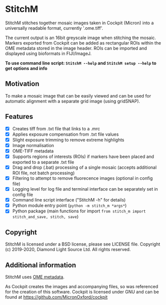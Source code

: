 # StitchM
StitchM stitches together mosaic images taken in Cockpit (Micron)
into a universally readable format, currently '.ome.tiff'.

The current output is an 16bit greyscale image when stitching the mosaic.
Markers exported from Cockpit can be added as rectangular ROIs within the OME
metadata stored in the image header. ROIs can be imported and displayed using
bioformats in FIJI/ImageJ.

**To use command line script: `StitchM --help` and `StitchM setup --help` to get options and info**

## Motivation
To make a mosaic image that can be easily viewed and can be used for automatic 
alignment with a separate grid image (using gridSNAP).

## Features
- [x] Creates tiff from .txt file that links to a .mrc
- [x] Applies exposure compensation from .txt file values
- [x] Slight exposure trimming to remove extreme highlights
- [x] Image normalisation
- [x] OME-TIFF metadata
- [x] Supports regions of interests (ROIs) if markers have been placed and exported to a separate .txt file
- [x] Drag and drop (.bat) processing of a single mosaic (accepts additional ROI file, not batch processing)
- [x] Filtering to attempt to remove fluorecence images (optional in config file)
- [x] Logging level for log file and terminal interface can be separately set in config file
- [x] Command line script interface ("StitchM -h" for details)
- [x] Python module entry point (`python -m stitch_m *args*`)
- [x] Python package (main functions for import `from stitch_m import stitch_and_save, stitch, save`)

## Copyright

StitchM is licensed under a BSD license, please see LICENSE file.
Copyright (c) 2019-2020, Diamond Light Source Ltd. All rights reserved.

## Additional information

StitchM uses [OME metadata](https://docs.openmicroscopy.org/ome-model/6.0.0/).

As Cockpit creates the images and accompanying files, so was referenced for the
creation of this software. Cockpit is licensed under GNU and can be found at
https://github.com/MicronOxford/cockpit
